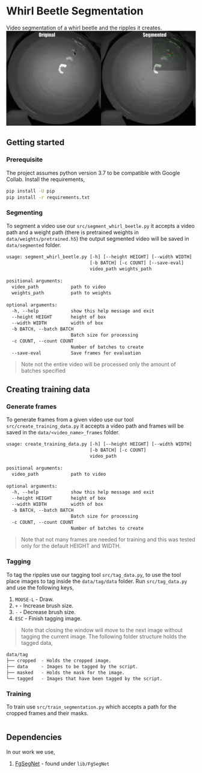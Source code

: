 # Whirl Beetle Segmentation
Video segmentation of a whirl beetle and the ripples it creates.
![segmentation_example](./combined_gif_final.gif)

## Getting started
### Prerequisite

The project assumes python version 3.7 to be compatible with Google Collab. 
Install the requirements,
```bash
pip install -U pip
pip install -r requirements.txt
```

### Segmenting
To segment a video use our `src/segment_whirl_beetle.py` it accepts a video path and a weight path (there is pretrained weights in `data/weights/pretrained.h5`) the output segmented video will be saved in `data/segmented` folder.

```text
usage: segment_whirl_beetle.py [-h] [--height HEIGHT] [--width WIDTH]
                               [-b BATCH] [-c COUNT] [--save-eval]
                               video_path weights_path

positional arguments:
  video_path            path to video
  weights_path          path to weights

optional arguments:
  -h, --help            show this help message and exit
  --height HEIGHT       height of box
  --width WIDTH         width of box
  -b BATCH, --batch BATCH
                        Batch size for processing
  -c COUNT, --count COUNT
                        Number of batches to create
  --save-eval           Save frames for evaluation
```

> Note not the entire video will be processed only the amount of batches specified

## Creating training data

### Generate frames
To generate frames from a given video use our tool `src/create_training_data.py` it accepts a video path and frames will be saved in the `data/<video_name>_frames` folder.

```text
usage: create_training_data.py [-h] [--height HEIGHT] [--width WIDTH]
                               [-b BATCH] [-c COUNT]
                               video_path

positional arguments:
  video_path            path to video

optional arguments:
  -h, --help            show this help message and exit
  --height HEIGHT       height of box
  --width WIDTH         width of box
  -b BATCH, --batch BATCH
                        Batch size for processing
  -c COUNT, --count COUNT
                        Number of batches to create
```

> Note that not many frames are needed for training and this was tested only for the default HEIGHT and WIDTH.

### Tagging
To tag the ripples use our tagging tool `src/tag_data.py`, to use the tool place images to tag inside the `data/tag/data` folder. Run `src/tag_data.py` and use the following keys,
1. `MOUSE-L` - Draw.
2. `+` - Increase brush size.
3. `-` - Decrease brush size.
4. `ESC` - Finish tagging image.

> Note that closing the window will move to the next image without tagging the current image.
The following folder structure holds the tagged data,
```text
data/tag
├── cropped  - Holds the cropped image.
├── data     - Images to be tagged by the script.
├── masked   - Holds the mask for the image.
└── tagged   - Images that have been tagged by the script.
```
 
 ### Training
 To train use `src/train_segmentation.py` which accepts a path for the cropped frames and their masks.
 ```text

 ```

 ## Dependencies
 In our work we use,
 1. [FgSegNet](https://github.com/lim-anggun/FgSegNet) - found under `lib/FgSegNet`
